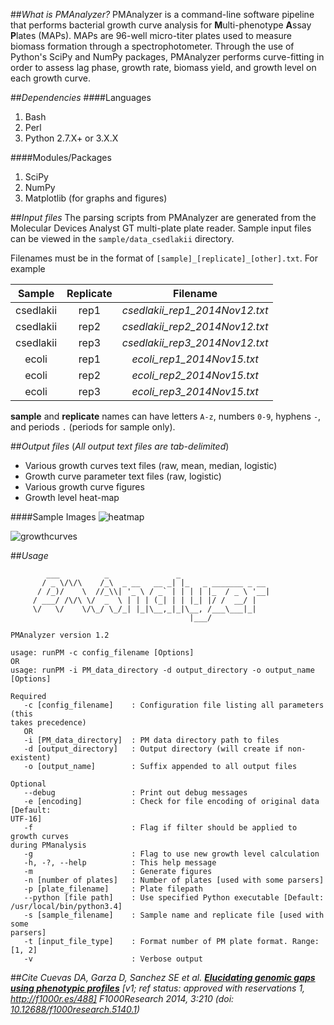 ##*What is PMAnalyzer?*
PMAnalyzer is a command-line software pipeline that performs bacterial growth curve analysis for **M**ulti-phenotype **A**ssay **P**lates (MAPs).
 MAPs are 96-well micro-titer plates used to measure biomass formation through a spectrophotometer. Through the use of Python's SciPy and NumPy packages,
 PMAnalyzer performs curve-fitting in order to assess lag phase, growth rate, biomass yield, and growth level on each growth curve.

##*Dependencies*
####Languages
1. Bash
2. Perl
3. Python 2.7.X+ or 3.X.X

####Modules/Packages
1. SciPy
2. NumPy
3. Matplotlib (for graphs and figures)

##*Input files*
The parsing scripts from PMAnalyzer are generated from the Molecular Devices Analyst GT multi-plate plate reader. Sample input files can be viewed in the
 `sample/data_csedlakii` directory.

Filenames must be in the format of `[sample]_[replicate]_[other].txt`. For example

| Sample | Replicate | Filename |
|:------:|:---------:|:--------:|
| csedlakii | rep1 | *csedlakii_rep1_2014Nov12.txt* |
| csedlakii | rep2 | *csedlakii_rep2_2014Nov12.txt* |
| csedlakii | rep3 | *csedlakii_rep3_2014Nov12.txt* |
| ecoli | rep1 | *ecoli_rep1_2014Nov15.txt* |
| ecoli | rep2 | *ecoli_rep2_2014Nov15.txt* |
| ecoli | rep3 | *ecoli_rep3_2014Nov15.txt* |

**sample** and **replicate** names can have letters `A-z`, numbers `0-9`, hyphens `-`, and periods `.` (periods for sample only).

##*Output files*
(*All output text files are tab-delimited*)
- Various growth curves text files (raw, mean, median, logistic)
- Growth curve parameter text files (raw, logistic)
- Various growth curve figures
- Growth level heat-map

####Sample Images
![heatmap](https://github.com/dacuevas/PMAnalyzer/blob/develop/sample/sample_results/growthlevels.png "Growth Level Heatmap")

![growthcurves](https://github.com/dacuevas/PMAnalyzer/blob/develop/sample/sample_results/avg_R.S.3.png "C. sedlakii Growth Curves")

##*Usage*
```
        ___          _               _
       / _ \/\/\    /_\  _ __   __ _| |_   _ _______ _ __
      / /_)/    \  //_\\| '_ \ / _` | | | | |_  / _ \ '__|
     / ___/ /\/\ \/  _  \ | | | (_| | | |_| |/ /  __/ |
     \/   \/    \/\_/ \_/_| |_|\__,_|_|\__, /___\___|_|
                                        |___/

PMAnalyzer version 1.2

usage: runPM -c config_filename [Options]
OR
usage: runPM -i PM_data_directory -d output_directory -o output_name [Options]

Required
   -c [config_filename]    : Configuration file listing all parameters (this
takes precedence)
   OR
   -i [PM_data_directory]  : PM data directory path to files
   -d [output_directory]   : Output directory (will create if non-existent)
   -o [output_name]        : Suffix appended to all output files

Optional
   --debug                 : Print out debug messages
   -e [encoding]           : Check for file encoding of original data [Default:
UTF-16]
   -f                      : Flag if filter should be applied to growth curves
during PManalysis
   -g                      : Flag to use new growth level calculation
   -h, -?, --help          : This help message
   -m                      : Generate figures
   -n [number of plates]   : Number of plates [used with some parsers]
   -p [plate_filename]     : Plate filepath
   --python [file path]    : Use specified Python executable [Default:
/usr/local/bin/python3.4]
   -s [sample_filename]    : Sample name and replicate file [used with some
parsers]
   -t [input_file_type]    : Format number of PM plate format. Range: [1, 2]
   -v                      : Verbose output
```

##*Cite*
*Cuevas DA, Garza D, Sanchez SE et al.* ***[Elucidating genomic gaps using phenotypic profiles](http://f1000research.com/articles/3-210/)***
 *[v1; ref status: approved with reservations 1, http://f1000r.es/488] F1000Research 2014, 3:210
 (doi: [10.12688/f1000research.5140.1](http://dx.doi.org/10.12688/f1000research.5140.1))*
